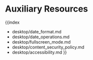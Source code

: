 Auxiliary Resources
=============================

{{index
- desktop/date_format.md
- desktop/date_operations.md
- desktop/fullscreen_mode.md
- desktop/content_security_policy.md
- desktop/accessibility.md
}}